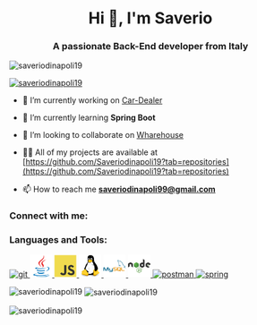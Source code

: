 <h1 align="center">Hi 👋, I'm Saverio</h1>
<h3 align="center">A passionate Back-End developer from Italy</h3>

<p align="left"> <img src="https://komarev.com/ghpvc/?username=saveriodinapoli19&label=Profile%20views&color=0e75b6&style=flat" alt="saveriodinapoli19" /> </p>

<p align="left"> <a href="https://github.com/ryo-ma/github-profile-trophy"><img src="https://github-profile-trophy.vercel.app/?username=saveriodinapoli19" alt="saveriodinapoli19" /></a> </p>

- 🔭 I’m currently working on [Car-Dealer](https://github.com/develhope/Java18-Team3-Dealer)

- 🌱 I’m currently learning **Spring Boot**

- 👯 I’m looking to collaborate on [Wharehouse](https://github.com/Gruppo-3-develhope/Warehouse/tree/develop/src)

- 👨‍💻 All of my projects are available at [https://github.com/Saveriodinapoli19?tab=repositories](https://github.com/Saveriodinapoli19?tab=repositories)

- 📫 How to reach me **saveriodinapoli99@gmail.com**

<h3 align="left">Connect with me:</h3>
<p align="left">
</p>

<h3 align="left">Languages and Tools:</h3>
<p align="left"> <a href="https://git-scm.com/" target="_blank" rel="noreferrer"> <img src="https://www.vectorlogo.zone/logos/git-scm/git-scm-icon.svg" alt="git" width="40" height="40"/> </a> <a href="https://www.java.com" target="_blank" rel="noreferrer"> <img src="https://raw.githubusercontent.com/devicons/devicon/master/icons/java/java-original.svg" alt="java" width="40" height="40"/> </a> <a href="https://developer.mozilla.org/en-US/docs/Web/JavaScript" target="_blank" rel="noreferrer"> <img src="https://raw.githubusercontent.com/devicons/devicon/master/icons/javascript/javascript-original.svg" alt="javascript" width="40" height="40"/> </a> <a href="https://www.linux.org/" target="_blank" rel="noreferrer"> <img src="https://raw.githubusercontent.com/devicons/devicon/master/icons/linux/linux-original.svg" alt="linux" width="40" height="40"/> </a> <a href="https://www.mysql.com/" target="_blank" rel="noreferrer"> <img src="https://raw.githubusercontent.com/devicons/devicon/master/icons/mysql/mysql-original-wordmark.svg" alt="mysql" width="40" height="40"/> </a> <a href="https://nodejs.org" target="_blank" rel="noreferrer"> <img src="https://raw.githubusercontent.com/devicons/devicon/master/icons/nodejs/nodejs-original-wordmark.svg" alt="nodejs" width="40" height="40"/> </a> <a href="https://postman.com" target="_blank" rel="noreferrer"> <img src="https://www.vectorlogo.zone/logos/getpostman/getpostman-icon.svg" alt="postman" width="40" height="40"/> </a> <a href="https://spring.io/" target="_blank" rel="noreferrer"> <img src="https://www.vectorlogo.zone/logos/springio/springio-icon.svg" alt="spring" width="40" height="40"/> </a> </p>

<p><img align="left" src="https://github-readme-stats.vercel.app/api/top-langs?username=saveriodinapoli19&show_icons=true&locale=en&layout=compact" alt="saveriodinapoli19" /></p>

<p>&nbsp;<img align="center" src="https://github-readme-stats.vercel.app/api?username=saveriodinapoli19&show_icons=true&locale=en" alt="saveriodinapoli19" /></p>

<p><img align="center" src="https://github-readme-streak-stats.herokuapp.com/?user=saveriodinapoli19&" alt="saveriodinapoli19" /></p>
